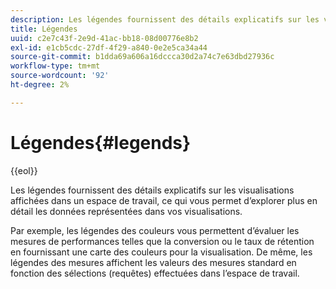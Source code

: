 ```yaml
---
description: Les légendes fournissent des détails explicatifs sur les visualisations affichées dans un espace de travail, ce qui vous permet d’explorer plus en détail les données représentées dans vos visualisations.
title: Légendes
uuid: c2e7c43f-2e9d-41ac-bb18-08d00776e8b2
exl-id: e1cb5cdc-27df-4f29-a840-0e2e5ca34a44
source-git-commit: b1dda69a606a16dccca30d2a74c7e63dbd27936c
workflow-type: tm+mt
source-wordcount: '92'
ht-degree: 2%

---
```


# Légendes{#legends}

{{eol}}

Les légendes fournissent des détails explicatifs sur les visualisations affichées dans un espace de travail, ce qui vous permet d’explorer plus en détail les données représentées dans vos visualisations.

Par exemple, les légendes des couleurs vous permettent d’évaluer les mesures de performances telles que la conversion ou le taux de rétention en fournissant une carte des couleurs pour la visualisation. De même, les légendes des mesures affichent les valeurs des mesures standard en fonction des sélections (requêtes) effectuées dans l’espace de travail.
